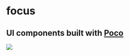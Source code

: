 # focus

## UI components built with [Poco](https://github.com/hihayk/poco)

![](https://raw.githubusercontent.com/hihayk/focus/master/docs/cover.png)
